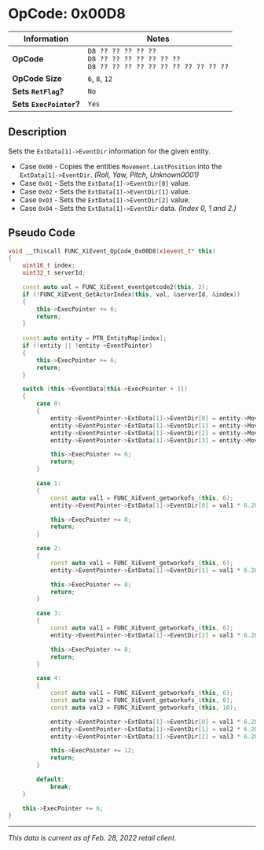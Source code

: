 # OpCode: 0x00D8

| Information               | Notes |
|---                        |---    |
| **OpCode**                | `D8 ?? ?? ?? ?? ??` <br> `D8 ?? ?? ?? ?? ?? ?? ??` <br> `D8 ?? ?? ?? ?? ?? ?? ?? ?? ?? ?? ??` |
| **OpCode Size**           | `6`, `8`, `12` |
| **Sets `RetFlag`?**       | `No`  |
| **Sets `ExecPointer`?**   | `Yes` |

## Description

Sets the `ExtData[1]->EventDir` information for the given entity.

  * Case `0x00` - Copies the entities `Movement.LastPosition` into the `ExtData[1]->EventDir`. _(Roll, Yaw, Pitch, Unknown0001)_
  * Case `0x01` - Sets the `ExtData[1]->EventDir[0]` value.
  * Case `0x02` - Sets the `ExtData[1]->EventDir[1]` value.
  * Case `0x03` - Sets the `ExtData[1]->EventDir[2]` value.
  * Case `0x04` - Sets the `ExtData[1]->EventDir` data. _(Index 0, 1 and 2.)_

## Pseudo Code

```cpp
void __thiscall FUNC_XiEvent_OpCode_0x00D8(xievent_t* this)
{
    uint16_t index;
    uint32_t serverId;

    const auto val = FUNC_XiEvent_eventgetcode2(this, 2);
    if (!FUNC_XiEvent_GetActorIndex(this, val, &serverId, &index))
    {
        this->ExecPointer += 6;
        return;
    }
    
    const auto entity = PTR_EntityMap[index];
    if (!entity || !entity->EventPointer)
    {
        this->ExecPointer += 6;
        return;
    }

    switch (this->EventData[this->ExecPointer + 1])
    {
        case 0:
        {
            entity->EventPointer->ExtData[1]->EventDir[0] = entity->Movement.LastPosition.Roll;
            entity->EventPointer->ExtData[1]->EventDir[1] = entity->Movement.LastPosition.Yaw;
            entity->EventPointer->ExtData[1]->EventDir[2] = entity->Movement.LastPosition.Pitch;
            entity->EventPointer->ExtData[1]->EventDir[3] = entity->Movement.LastPosition.Unknown0001;

            this->ExecPointer += 6;
            return;
        }

        case 1:
        {
            const auto val1 = FUNC_XiEvent_getworkofs_(this, 6);
            entity->EventPointer->ExtData[1]->EventDir[0] = val1 * 6.283 * 0.00024414062;

            this->ExecPointer += 8;
            return;
        }

        case 2:
        {
            const auto val1 = FUNC_XiEvent_getworkofs_(this, 6);
            entity->EventPointer->ExtData[1]->EventDir[1] = val1 * 6.283 * 0.00024414062;

            this->ExecPointer += 8;
            return;
        }

        case 3:
        {
            const auto val1 = FUNC_XiEvent_getworkofs_(this, 6);
            entity->EventPointer->ExtData[1]->EventDir[2] = val1 * 6.283 * 0.00024414062;

            this->ExecPointer += 8;
            return;
        }

        case 4:
        {
            const auto val1 = FUNC_XiEvent_getworkofs_(this, 6);
            const auto val2 = FUNC_XiEvent_getworkofs_(this, 8);
            const auto val3 = FUNC_XiEvent_getworkofs_(this, 10);

            entity->EventPointer->ExtData[1]->EventDir[0] = val1 * 6.283 * 0.00024414062;
            entity->EventPointer->ExtData[1]->EventDir[1] = val2 * 6.283 * 0.00024414062;
            entity->EventPointer->ExtData[1]->EventDir[2] = val3 * 6.283 * 0.00024414062;

            this->ExecPointer += 12;
            return;
        }

        default:
            break;
    }

    this->ExecPointer += 6;
}
```

---

_This data is current as of Feb. 28, 2022 retail client._